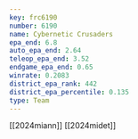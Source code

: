 ```yaml
---
key: frc6190
number: 6190
name: Cybernetic Crusaders
epa_end: 6.8
auto_epa_end: 2.64
teleop_epa_end: 3.52
endgame_epa_end: 0.65
winrate: 0.2083
district_epa_rank: 442
district_epa_percentile: 0.135
type: Team
---
```

[[2024miann]]
[[2024midet]]
